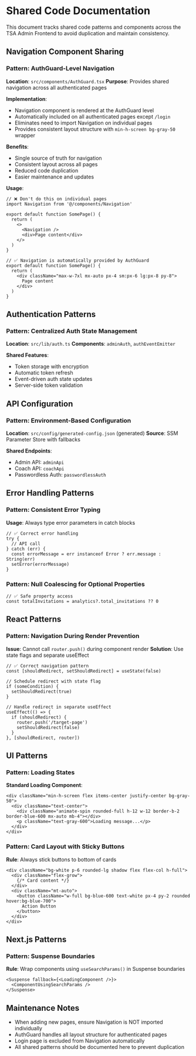 # Shared Code Documentation

This document tracks shared code patterns and components across the TSA Admin Frontend to avoid duplication and maintain consistency.

## Navigation Component Sharing

### Pattern: AuthGuard-Level Navigation
**Location**: `src/components/AuthGuard.tsx`
**Purpose**: Provides shared navigation across all authenticated pages

**Implementation**:
- Navigation component is rendered at the AuthGuard level
- Automatically included on all authenticated pages except `/login`
- Eliminates need to import Navigation on individual pages
- Provides consistent layout structure with `min-h-screen bg-gray-50` wrapper

**Benefits**:
- Single source of truth for navigation
- Consistent layout across all pages
- Reduced code duplication
- Easier maintenance and updates

**Usage**:
```tsx
// ❌ Don't do this on individual pages
import Navigation from '@/components/Navigation'

export default function SomePage() {
  return (
    <>
      <Navigation />
      <div>Page content</div>
    </>
  )
}

// ✅ Navigation is automatically provided by AuthGuard
export default function SomePage() {
  return (
    <div className="max-w-7xl mx-auto px-4 sm:px-6 lg:px-8 py-8">
      Page content
    </div>
  )
}
```

## Authentication Patterns

### Pattern: Centralized Auth State Management
**Location**: `src/lib/auth.ts`
**Components**: `adminAuth`, `authEventEmitter`

**Shared Features**:
- Token storage with encryption
- Automatic token refresh
- Event-driven auth state updates
- Server-side token validation

## API Configuration

### Pattern: Environment-Based Configuration
**Location**: `src/config/generated-config.json` (generated)
**Source**: SSM Parameter Store with fallbacks

**Shared Endpoints**:
- Admin API: `adminApi`
- Coach API: `coachApi` 
- Passwordless Auth: `passwordlessAuth`

## Error Handling Patterns

### Pattern: Consistent Error Typing
**Usage**: Always type error parameters in catch blocks
```tsx
// ✅ Correct error handling
try {
  // API call
} catch (err) {
  const errorMessage = err instanceof Error ? err.message : String(err)
  setError(errorMessage)
}
```

### Pattern: Null Coalescing for Optional Properties
```tsx
// ✅ Safe property access
const totalInvitations = analytics?.total_invitations ?? 0
```

## React Patterns

### Pattern: Navigation During Render Prevention
**Issue**: Cannot call `router.push()` during component render
**Solution**: Use state flags and separate useEffect

```tsx
// ✅ Correct navigation pattern
const [shouldRedirect, setShouldRedirect] = useState(false)

// Schedule redirect with state flag
if (someCondition) {
  setShouldRedirect(true)
}

// Handle redirect in separate useEffect
useEffect(() => {
  if (shouldRedirect) {
    router.push('/target-page')
    setShouldRedirect(false)
  }
}, [shouldRedirect, router])
```

## UI Patterns

### Pattern: Loading States
**Standard Loading Component**:
```tsx
<div className="min-h-screen flex items-center justify-center bg-gray-50">
  <div className="text-center">
    <div className="animate-spin rounded-full h-12 w-12 border-b-2 border-blue-600 mx-auto mb-4"></div>
    <p className="text-gray-600">Loading message...</p>
  </div>
</div>
```

### Pattern: Card Layout with Sticky Buttons
**Rule**: Always stick buttons to bottom of cards
```tsx
<div className="bg-white p-6 rounded-lg shadow flex flex-col h-full">
  <div className="flex-grow">
    {/* Card content */}
  </div>
  <div className="mt-auto">
    <button className="w-full bg-blue-600 text-white px-4 py-2 rounded hover:bg-blue-700">
      Action Button
    </button>
  </div>
</div>
```

## Next.js Patterns

### Pattern: Suspense Boundaries
**Rule**: Wrap components using `useSearchParams()` in Suspense boundaries
```tsx
<Suspense fallback={<LoadingComponent />}>
  <ComponentUsingSearchParams />
</Suspense>
```

## Maintenance Notes

- When adding new pages, ensure Navigation is NOT imported individually
- AuthGuard handles all layout structure for authenticated pages
- Login page is excluded from Navigation automatically
- All shared patterns should be documented here to prevent duplication 